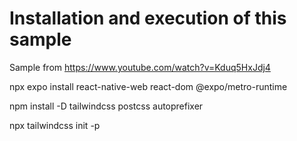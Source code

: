 # Installation and execution of this sample

Sample from https://www.youtube.com/watch?v=Kduq5HxJdj4

npx expo install react-native-web react-dom @expo/metro-runtime

npm install -D tailwindcss postcss autoprefixer

npx tailwindcss init -p

